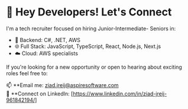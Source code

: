 # 👋 Hey Developers! Let's Connect

I'm a tech recruiter focused on hiring Junior-Intermediate- Seniors in:

- 🚀 Backend: C#, .NET, AWS
- 🌐 Full Stack: JavaScript, TypeScript, React, Node.js, Next.js
- ☁️ Cloud: AWS specialists

If you're looking for a new opportunity or open to hearing about exciting roles feel free to:

📫 **Email me: ziad.jreij@aspiresoftware.com  
💬 **Connect on LinkedIn: [https://www.linkedin.com/in/ziad-jreij-961842194/]
